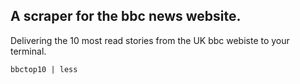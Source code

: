 ## A scraper for the bbc news website.

Delivering the 10 most read stories from the UK bbc webiste to your terminal.


`bbctop10 | less`
